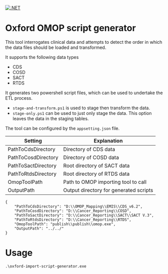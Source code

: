 [![.NET](https://github.com/answerdigital/oxford-omop-script-generator/actions/workflows/dotnet.yml/badge.svg)](https://github.com/answerdigital/oxford-omop-script-generator/actions/workflows/dotnet.yml)

# Oxford OMOP script generator

This tool interrogates clinical data and attempts to detect the order in which the data files should be loaded and transformed.

It supports the following data types
* CDS
* COSD
* SACT
* RTDS

It generates two powershell script files, which can be used to undertake the ETL process.
* `stage-and-transform.ps1` is used to stage then transform the data.
* `stage-only.ps1` can be used to just only stage the data. This option leaves the data in the staging tables.

The tool can be configured by the `appsetting.json` file.

| Setting             | Explanation                            |
|---------------------|----------------------------------------|
| PathToCdsDirectory  | Directory of CDS data                  |
| PathToCosdDirectory | Directory of COSD data                 |
| PathToSactDirectory | Root directory of SACT data            |
| PathToRtdsDirectory | Root directory of RTDS data            |
| OmopToolPath        | Path to OMOP importing tool to call    |
| OutputPath          | Output directory for generated scripts |

```
{
    "PathToCdsDirectory": "D:\\OMOP_Mapping\\EMIS\\CDS_v6.2",
    "PathToCosdDirectory": "D:\\Cancer_Reporting\\COSD",
    "PathToSactDirectory": "D:\\Cancer_Reporting\\SACT\\SACT V.3",
    "PathToRtdsDirectory": "D:\\Cancer_Reporting\\RTDS",
    "OmopToolPath": "publish\\publish\\omop.exe",
    "OutputPath": "../../"
}
```

# Usage

```
.\oxford-import-script-generator.exe
```